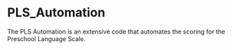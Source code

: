 # PLS_Automation
The PLS Automation is an extensive code that automates the scoring for the Preschool Language Scale.
